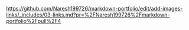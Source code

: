 https://github.com/Naresh199726/markdown-portfolio/edit/add-images-links/_includes/03-links.md?pr=%2FNaresh199726%2Fmarkdown-portfolio%2Fpull%2F4
